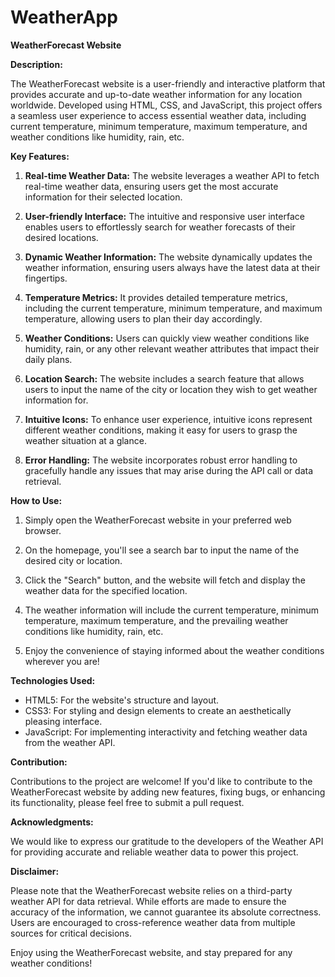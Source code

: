 # WeatherApp


**WeatherForecast Website**


**Description:**

The WeatherForecast website is a user-friendly and interactive platform that provides accurate and up-to-date weather information for any location worldwide. Developed using HTML, CSS, and JavaScript, this project offers a seamless user experience to access essential weather data, including current temperature, minimum temperature, maximum temperature, and weather conditions like humidity, rain, etc.

**Key Features:**

1. **Real-time Weather Data:** The website leverages a weather API to fetch real-time weather data, ensuring users get the most accurate information for their selected location.

2. **User-friendly Interface:** The intuitive and responsive user interface enables users to effortlessly search for weather forecasts of their desired locations.

3. **Dynamic Weather Information:** The website dynamically updates the weather information, ensuring users always have the latest data at their fingertips.

4. **Temperature Metrics:** It provides detailed temperature metrics, including the current temperature, minimum temperature, and maximum temperature, allowing users to plan their day accordingly.

5. **Weather Conditions:** Users can quickly view weather conditions like humidity, rain, or any other relevant weather attributes that impact their daily plans.

6. **Location Search:** The website includes a search feature that allows users to input the name of the city or location they wish to get weather information for.

7. **Intuitive Icons:** To enhance user experience, intuitive icons represent different weather conditions, making it easy for users to grasp the weather situation at a glance.

8. **Error Handling:** The website incorporates robust error handling to gracefully handle any issues that may arise during the API call or data retrieval.

**How to Use:**

1. Simply open the WeatherForecast website in your preferred web browser.

2. On the homepage, you'll see a search bar to input the name of the desired city or location.

3. Click the "Search" button, and the website will fetch and display the weather data for the specified location.

4. The weather information will include the current temperature, minimum temperature, maximum temperature, and the prevailing weather conditions like humidity, rain, etc.

5. Enjoy the convenience of staying informed about the weather conditions wherever you are!

**Technologies Used:**

- HTML5: For the website's structure and layout.
- CSS3: For styling and design elements to create an aesthetically pleasing interface.
- JavaScript: For implementing interactivity and fetching weather data from the weather API.



**Contribution:**

Contributions to the project are welcome! If you'd like to contribute to the WeatherForecast website by adding new features, fixing bugs, or enhancing its functionality, please feel free to submit a pull request.

**Acknowledgments:**

We would like to express our gratitude to the developers of the Weather API for providing accurate and reliable weather data to power this project.

**Disclaimer:**

Please note that the WeatherForecast website relies on a third-party weather API for data retrieval. While efforts are made to ensure the accuracy of the information, we cannot guarantee its absolute correctness. Users are encouraged to cross-reference weather data from multiple sources for critical decisions.

Enjoy using the WeatherForecast website, and stay prepared for any weather conditions!
